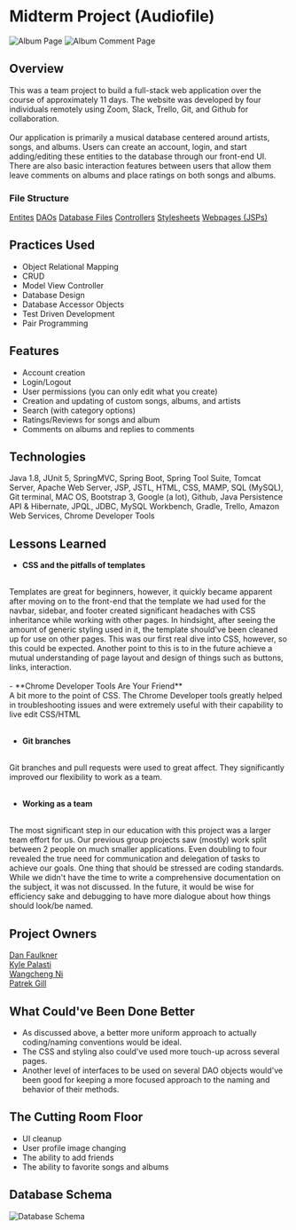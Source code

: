 # Midterm Project (Audiofile)
![Album Page](https://drive.google.com/uc?export=view&id=1vyVArZDWAd9We46cfYoZShZpNfvaS_sw)
![Album Comment Page](https://drive.google.com/uc?export=view&id=16AcTJqHZSmqX05cG6bIaG1Xv4-UCFg3W)


## Overview
This was a team project to build a full-stack web application over the course of approximately 11 days. The website was developed by four individuals remotely using Zoom, Slack, Trello, Git, and Github for collaboration.
<br>
<br>
Our application is primarily a musical database centered around artists, songs, and albums. Users can create an account, login, and start adding/editing these entities to the database through our front-end UI. There are also basic interaction features between users that allow them leave comments on albums and place ratings on both songs and albums.

### File Structure
[Entites](https://github.com/KPalasti/MidtermProject/tree/main/JPAAudiophile/src/main/java/com/skilldistillery/audiophile/entities)
[DAOs](https://github.com/KPalasti/MidtermProject/tree/main/AudioFile/src/main/java/com/skilldistillery/audiophile/data)
[Database Files](https://github.com/KPalasti/MidtermProject/tree/main/DB)
[Controllers](https://github.com/KPalasti/MidtermProject/tree/main/AudioFile/src/main/java/com/skilldistillery/audiophile/controller)
[Stylesheets](https://github.com/KPalasti/MidtermProject/tree/main/AudioFile/src/main/webapp/css)
[Webpages (JSPs)](https://github.com/KPalasti/MidtermProject/tree/main/AudioFile/src/main/webapp/WEB-INF)

## Practices Used
- Object Relational Mapping
- CRUD
- Model View Controller
- Database Design
- Database Accessor Objects
- Test Driven Development
- Pair Programming

## Features
- Account creation
- Login/Logout
- User permissions (you can only edit what you create)
- Creation and updating of custom songs, albums, and artists
- Search (with category options)
- Ratings/Reviews for songs and album
- Comments on albums and replies to comments

## Technologies
Java 1.8, JUnit 5, SpringMVC, Spring Boot, Spring Tool Suite, Tomcat Server, Apache Web Server, JSP, JSTL, HTML, CSS, MAMP, SQL (MySQL), Git terminal, MAC OS, Bootstrap 3, Google (a lot), Github, Java Persistence API & Hibernate, JPQL, JDBC, MySQL Workbench, Gradle, Trello, Amazon Web Services, Chrome Developer Tools

## Lessons Learned
- **CSS and the pitfalls of templates**
<br>
Templates are great for beginners, however, it quickly became apparent after moving on to the front-end that the template we had used for the navbar, sidebar, and footer created significant headaches with CSS inheritance while working with other pages. In hindsight, after seeing the amount of generic styling used in it, the template should've been cleaned up for use on other pages. This was our first real dive into CSS, however, so this could be expected. Another point to this is to in the future achieve a mutual understanding of page layout and design of things such as buttons, links, interaction.
<br>
<br>
- **Chrome Developer Tools Are Your Friend**
<br>
A bit more to the point of CSS. The Chrome Developer tools greatly helped in troubleshooting issues and were extremely useful with their capability to live edit CSS/HTML
<br>
<br>

- **Git branches**
<br>
Git branches and pull requests were used to great affect. They significantly improved our flexibility to work as a team.
<br>
<br>

- **Working as a team**
<br>
The most significant step in our education with this project was a larger team effort for us. Our previous group projects saw (mostly) work split between 2 people on much smaller applications. Even doubling to four revealed the true need for communication and delegation of tasks to achieve our goals. One thing that should be stressed are coding standards. While we didn't have the time to write a comprehensive documentation on the subject, it was not discussed. In the future, it would be wise for efficiency sake and debugging to have more dialogue about how things should look/be named.

## Project Owners
[Dan Faulkner](https://github.com/DanFaulkner)
<br>
[Kyle Palasti](https://github.com/KPalasti)
<br>
[Wangcheng Ni](https://github.com/wangchengni)
<br>
[Patrek Gill](https://github.com/PatrekGill)

## What Could've Been Done Better
- As discussed above, a better more uniform approach to actually coding/naming conventions would be ideal.
- The CSS and styling also could've used more touch-up across several pages.
- Another level of interfaces to be used on several DAO objects would've been good for keeping a more focused approach to the naming and behavior of their methods.

## The Cutting Room Floor
- UI cleanup
- User profile image changing
- The ability to add friends
- The ability to favorite songs and albums

## Database Schema
![Database Schema](https://drive.google.com/uc?export=view&id=1tm6plsI2CzVoAF95C8qtbAp0b1hncMR2)
